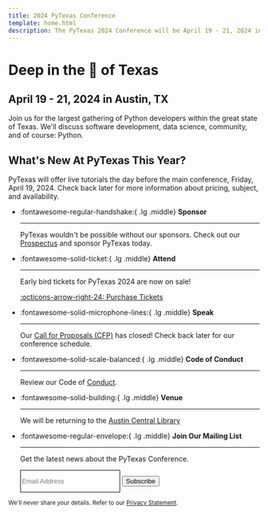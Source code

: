 ```yaml
---
title: 2024 PyTexas Conference
template: home.html
description: The PyTexas 2024 Conference will be April 19 - 21, 2024 in Austin, Texas. Get your ticket today! We hope to see y'all there!
---
```


# Deep in the 💜 of Texas
## April 19 - 21, 2024 in Austin, TX

Join us for the largest gathering of Python developers within the great state of Texas. We'll discuss software development, data science, community, and of course: Python.

## What's New At PyTexas This Year?
PyTexas will offer live tutorials the day before the main conference, Friday, 
April 19, 2024. Check back later for more information about pricing, subject,
and availability.

<div class="grid cards" markdown>

-   :fontawesome-regular-handshake:{ .lg .middle} __Sponsor__

    ---

    PyTexas wouldn't be possible without our sponsors. Check out our [Prospectus](https://drive.google.com/file/d/1q1txXEPwDC79wNBa8x7SkQsbnjviCfAj/view)
    and sponsor PyTexas today.

-   :fontawesome-solid-ticket:{ .lg .middle} __Attend__

    ---

    Early bird tickets for PyTexas 2024 are now on sale!

    [:octicons-arrow-right-24: Purchase Tickets](https://pretix.eu/pytexas/2024/)

-   :fontawesome-solid-microphone-lines:{ .lg .middle} __Speak__

    ---

    Our [Call for Proposals (CFP)](https://pretalx.com/pytexas-2024/) has closed! Check back later for our conference schedule.

-   :fontawesome-solid-scale-balanced:{ .lg .middle} __Code of Conduct__

    ---

    Review our Code of [Conduct](about/#code-of-conduct).

-   :fontawesome-solid-building:{ .lg .middle} __Venue__

    ---

    We will be returning to the [Austin Central Library](attend/#venue)

-   :fontawesome-regular-envelope:{ .lg .middle} __Join Our Mailing List__

    ---

    Get the latest news about the PyTexas Conference.
    <form role="form" action="//pytexas.us11.list-manage.com/subscribe/post?u=93d4ab771d0c2e4facc053add&amp;id=fa6aa40a2e" method="post" data-form-email novalidate>
    <div class="form-row">
        <input type="email" class="form-control" placeholder="Email Address" aria-label="Email Address" name="EMAIL" required style="border: 1px solid black; width: 200px; height: 45px;">
        <button type="submit" class="md-button email-button--primary " data-loading-text="Sending">Subscribe</button>
    </div>
</form>
<small class="text-muted form-text">
    We'll never share your details. Refer to our <a href="privacy">Privacy Statement</a>.
</small>

</div>
